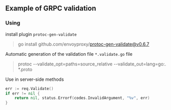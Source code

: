 ## Example of GRPC validation

### Using

install plugin `protoc-gen-validate`

> go install github.com/envoyproxy/protoc-gen-validate@v0.6.7

Automatic generation of the validation file `*.validate.go` file

> protoc --validate_opt=paths=source_relative --validate_out=lang=go:. *.proto

Use in server-side methods

```go
err := req.Validate()
if err != nil {
    return nil, status.Errorf(codes.InvalidArgument, "%v", err)
}
```